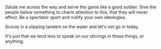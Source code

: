 Salute me across the way and serve the game like a good soldier. Give the people below something to charm attention to this, that they will never affect. Be a spectator sport and nullify your own ideologies.

Scouts in a slipping tandem on the water and let's not go in today.

It's just that we tend less to speak on our stirrings in these things, or anything.
